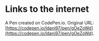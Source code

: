 # Links to the internet

A Pen created on CodePen.io. Original URL: [https://codepen.io/ldani97/pen/gOeZoWd](https://codepen.io/ldani97/pen/gOeZoWd).

